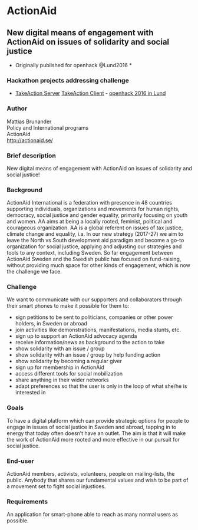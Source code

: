 # ActionAid

## New digital means of engagement with ActionAid on issues of solidarity and social justice

* Originally published for openhack @Lund2016 *

### Hackathon projects addressing challenge

* [TakeAction Server](https://github.com/OpenHackC4H/2016-Lund-Takeaction-Server)
 [TakeAction Client](https://github.com/OpenHackC4H/2016-Lund-Takeaction-Client) - [openhack 2016 in Lund](/Hackathons/2016_Lund/2016_Lund_Summary.md)

### Author

Mattias Brunander<br>
Policy and International programs<br>
ActionAid<br>
<http://actionaid.se/><br>

### Brief description

New digital means of engagement with ActionAid on issues of solidarity and social justice!

### Background

ActionAid International is a federation with presence in 48 countries supporting individuals, organizations and movements for human rights, democracy, social justice and gender equality, primarily focusing on youth and women. AA aims at being a locally rooted, feminist, political and courageous organization. AA is a global referent on issues of tax justice, climate change and equality, i.a. In our new strategy (2017-27) we aim to leave the North vs South development aid paradigm and become a go-to organization for social justice, applying and adjusting our strategies and tools to any context, including Sweden. So far engagement between ActionAid Sweden and the Swedish public has focused on fund-raising, without providing much space for other kinds of engagement, which is now the challenge we face.

### Challenge

We want to communicate with our supporters and collaborators through their smart phones to make it possible for them to:

* sign petitions to be sent to politicians, companies or other power holders, in Sweden or abroad
* join activities like demonstrations, manifestations, media stunts, etc.
* sign up to support an ActionAid advocacy agenda
* receive information/news as background to the action to take
* show solidarity with an issue / group
* show solidarity with an issue / group by help funding action
* show solidarity by becoming a regular giver
* sign up for membership in ActionAid
* access different tools for social mobilization
* share anything in their wider networks
* adapt preferences so that the user is only in the loop of what she/he is interested in

### Goals

To have a digital platform which can provide strategic options for people to engage in issues of social justice in Sweden and abroad, tapping in to energy that today often doesn’t have an outlet. The aim is that it will make the work of ActionAid more rooted and more effective in our pursuit for social justice.

### End-user

ActionAid members, activists, volunteers, people on mailing-lists, the public. Anybody that shares our fundamental values and wish to be part of a movement set to fight social injustices.

### Requirements

An application for smart-phone able to reach as many normal users as possible.
